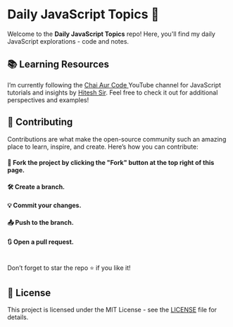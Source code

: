 # Daily JavaScript Topics 🚀

Welcome to the **Daily JavaScript Topics** repo! Here, you'll find my daily JavaScript explorations - code and notes.

## 📚 Learning Resources
I’m currently following the <a href="https://www.youtube.com/playlist?list=PLu71SKxNbfoBuX3f4EOACle2y-tRC5Q37">Chai Aur Code </a>YouTube channel for JavaScript tutorials and insights by <a href="https://github.com/hiteshchoudhary">Hitesh Sir</a>. Feel free to check it out for additional perspectives and examples!

## 🤝 Contributing
Contributions are what make the open-source community such an amazing place to learn, inspire, and create. Here’s how you can contribute:

#### 🍴 Fork the project by clicking the "Fork" button at the top right of this page.
#### 🛠️ Create a branch.
#### 💡 Commit your changes.
#### 📤 Push to the branch.
#### 🔃 Open a pull request.
<br>
Don’t forget to star the repo ⭐ if you like it!

## 📝 License
This project is licensed under the MIT License - see the <a href = "https://github.com/neeru24/JavaScript/blob/main/LICENSE">LICENSE</a> file for details.
